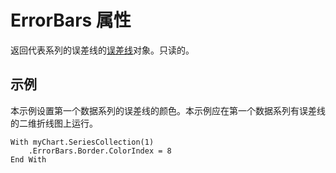 
# ErrorBars 属性

返回代表系列的误差线的[误差线](f087bede-5ce2-331f-09e1-4c801f8bca82.md)对象。只读的。


## 示例

本示例设置第一个数据系列的误差线的颜色。本示例应在第一个数据系列有误差线的二维折线图上运行。


```
With myChart.SeriesCollection(1)
    .ErrorBars.Border.ColorIndex = 8
End With
```

